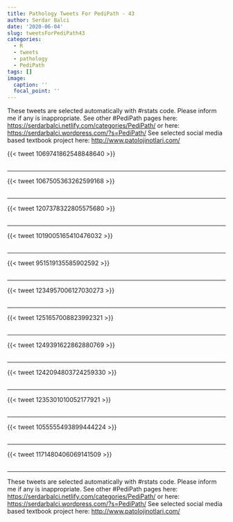 ```yaml
---
title: Pathology Tweets For PediPath - 43
author: Serdar Balci
date: '2020-06-04'
slug: tweetsForPediPath43
categories:
  - R
  - tweets
  - pathology
  - PediPath
tags: []
image:
  caption: ''
  focal_point: ''
---
```



These tweets are selected automatically with #rstats code. Please inform me if any is inappropriate.
See other #PediPath pages here: https://serdarbalci.netlify.com/categories/PediPath/  or here: https://serdarbalci.wordpress.com/?s=PediPath/ 
See selected social media based textbook project here: http://www.patolojinotlari.com/

{{< tweet 1069741862548848640 >}}
<br>
<br>
<hr>
{{< tweet 1067505363262599168 >}}
<br>
<br>
<hr>
{{< tweet 1207378322805575680 >}}
<br>
<br>
<hr>
{{< tweet 1019005165410476032 >}}
<br>
<br>
<hr>
{{< tweet 951519135585902592 >}}
<br>
<br>
<hr>
{{< tweet 1234957006127030273 >}}
<br>
<br>
<hr>
{{< tweet 1251657008823992321 >}}
<br>
<br>
<hr>
{{< tweet 1249391622862880769 >}}
<br>
<br>
<hr>
{{< tweet 1242094803724259330 >}}
<br>
<br>
<hr>
{{< tweet 1235301010052177921 >}}
<br>
<br>
<hr>
{{< tweet 1055555493899444224 >}}
<br>
<br>
<hr>
{{< tweet 1171480406069141509 >}}
<br>
<br>
<hr>


These tweets are selected automatically with #rstats code. Please inform me if any is inappropriate.
See other #PediPath pages here: https://serdarbalci.netlify.com/categories/PediPath/  or here: https://serdarbalci.wordpress.com/?s=PediPath/ 
See selected social media based textbook project here: http://www.patolojinotlari.com/

